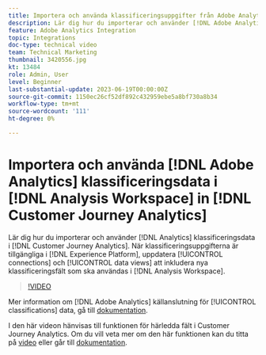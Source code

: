 ```yaml
---
title: Importera och använda klassificeringsuppgifter från Adobe Analytics
description: Lär dig hur du importerar och använder [!DNL Adobe Analytics] klassificeringsdata i [!DNL Customer Journey Analytics].
feature: Adobe Analytics Integration
topic: Integrations
doc-type: technical video
team: Technical Marketing
thumbnail: 3420556.jpg
kt: 13484
role: Admin, User
level: Beginner
last-substantial-update: 2023-06-19T00:00:00Z
source-git-commit: 1150ec26cf52df892c432959ebe5a8bf730a8b34
workflow-type: tm+mt
source-wordcount: '111'
ht-degree: 0%

---
```


# Importera och använda [!DNL Adobe Analytics] klassificeringsdata i [!DNL Analysis Workspace] in [!DNL Customer Journey Analytics]

Lär dig hur du importerar och använder [!DNL Analytics] klassificeringsdata i [!DNL Customer Journey Analytics]. När klassificeringsuppgifterna är tillgängliga i [!DNL Experience Platform], uppdatera [!UICONTROL connections] och [!UICONTROL data views] att inkludera nya klassificeringsfält som ska användas i [!DNL Analysis Workspace]. 

>[!VIDEO](https://video.tv.adobe.com/v/3420556/?quality=12&learn=on)

Mer information om [!DNL Adobe Analytics] källanslutning för [!UICONTROL classifications] data, gå till [dokumentation](https://experienceleague.adobe.com/docs/experience-platform/sources/ui-tutorials/create/adobe-applications/classifications.html).

I den här videon hänvisas till funktionen för härledda fält i Customer Journey Analytics. Om du vill veta mer om den här funktionen kan du titta på [video](https://experienceleague.adobe.com/docs/customer-journey-analytics-learn/tutorials/data-views/derived-fields-in-cja.html) eller går till [dokumentation](https://experienceleague.adobe.com/docs/analytics-platform/using/cja-dataviews/derived-fields.html).
